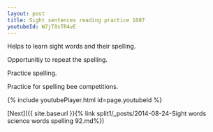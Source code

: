 ```yaml
---
layout: post
title: Sight sentences reading practice 1087
youtubeId: W7jT8sTR4vE
---
```

 
 
Helps to learn sight words and their spelling.

Opportunitiy to repeat the spelling. 

Practice spelling. 
 
Practice for spelling bee competitions. 
 
{% include youtubePlayer.html id=page.youtubeId %}
 
 

[Next]({{ site.baseurl }}{% link  split1/_posts/2014-08-24-Sight words science words spelling 92.md%})
 
